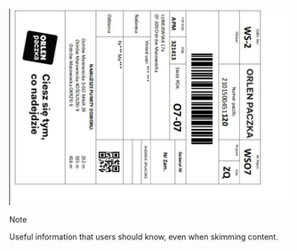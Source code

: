![test](new_folder/test.jpg)


> [!NOTE]
> Useful information that users should know, even when skimming content.
